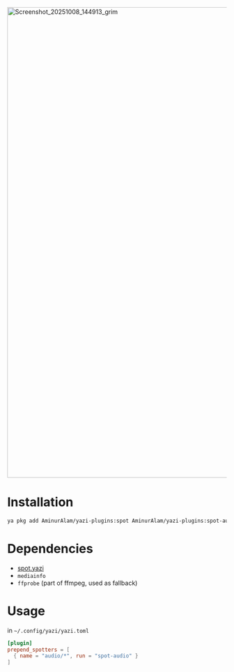 <img width="1920" height="1080" alt="Screenshot_20251008_144913_grim" src="https://github.com/user-attachments/assets/2f5b7d9a-50f4-4ce9-a920-b7f7d0156ad4" />

# Installation

```sh
ya pkg add AminurAlam/yazi-plugins:spot AminurAlam/yazi-plugins:spot-audio
```

# Dependencies

- [spot.yazi](/spot.yazi)
- `mediainfo`
- `ffprobe` (part of ffmpeg, used as fallback)

# Usage

in `~/.config/yazi/yazi.toml`

```toml
[plugin]
prepend_spotters = [
  { name = "audio/*", run = "spot-audio" }
]
```

